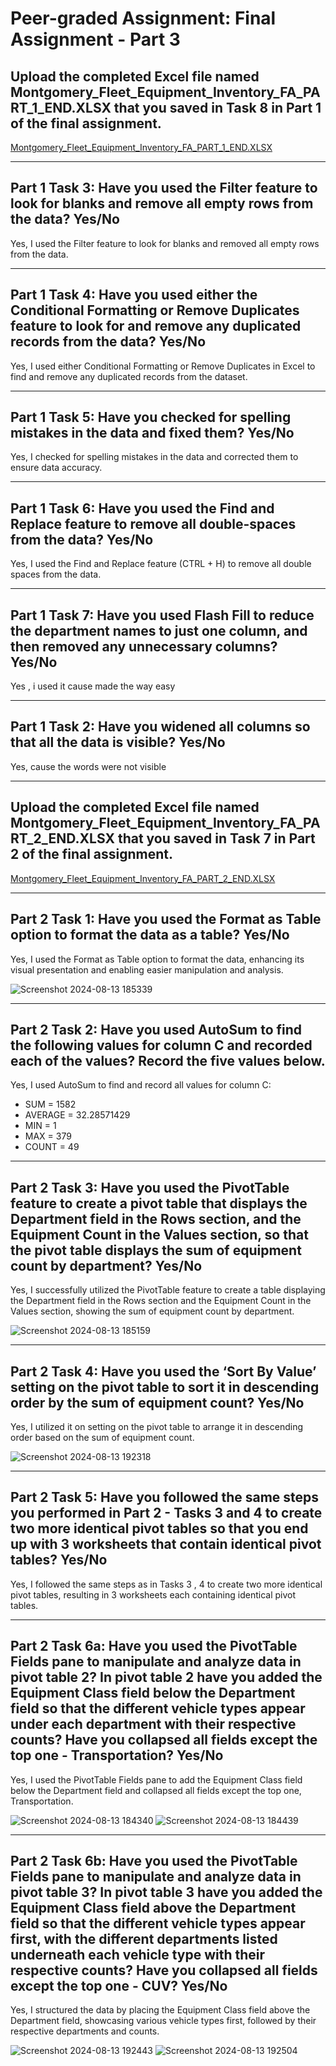 # Peer-graded Assignment: Final Assignment - Part 3

## Upload the completed Excel file named Montgomery_Fleet_Equipment_Inventory_FA_PART_1_END.XLSX that you saved in Task 8 in Part 1 of the final assignment. 
[Montgomery_Fleet_Equipment_Inventory_FA_PART_1_END.XLSX](https://github.com/Parisaroozgarian/IBM-Data-Analyst-Professional-Certificate/blob/main/Course%202%20Excel%20Basics%20for%20Data%20Analysis/Montgomery_Fleet_Equipment_Inventory_FA_PART_1_START.xlsx)

---
## Part 1 Task 3: Have you used the Filter feature to look for blanks and remove all empty rows from the data? Yes/No

Yes, I used the Filter feature to look for blanks and removed all empty rows from the data.

---
## Part 1 Task 4: Have you used either the Conditional Formatting or Remove Duplicates feature to look for and remove any duplicated records from the data? Yes/No

Yes, I used either Conditional Formatting or Remove Duplicates in Excel to find and remove any duplicated records from the dataset.

---
## Part 1 Task 5: Have you checked for spelling mistakes in the data and fixed them? Yes/No

Yes, I checked for spelling mistakes in the data and corrected them to ensure data accuracy.

---
## Part 1 Task 6: Have you used the Find and Replace feature to remove all double-spaces from the data? Yes/No

Yes, I used the Find and Replace feature (CTRL + H) to remove all double spaces from the data.

---
## Part 1 Task 7: Have you used Flash Fill to reduce the department names to just one column, and then removed any unnecessary columns? Yes/No

Yes , i used it cause made the way easy

---
## Part 1 Task 2: Have you widened all columns so that all the data is visible? Yes/No

Yes, cause the words were not visible

---
## Upload the completed Excel file named Montgomery_Fleet_Equipment_Inventory_FA_PART_2_END.XLSX that you saved in Task 7 in Part 2 of the final assignment. 

[Montgomery_Fleet_Equipment_Inventory_FA_PART_2_END.XLSX](https://github.com/Parisaroozgarian/IBM-Data-Analyst-Professional-Certificate/blob/main/Course%202%20Excel%20Basics%20for%20Data%20Analysis/Montgomery_Fleet_Equipment_Inventory_FA_PART_2_START.xlsx)

---
## Part 2 Task 1: Have you used the Format as Table option to format the data as a table? Yes/No

Yes, I used the Format as Table option to format the data, enhancing its visual presentation and enabling easier manipulation and analysis.

![Screenshot 2024-08-13 185339](https://github.com/user-attachments/assets/9cc3ddeb-5fb3-4650-affc-0c3ace973f1a)

---
## Part 2 Task 2: Have you used AutoSum to find the following values for column C and recorded each of the values? Record the five values below.

Yes, I used AutoSum to find and record all values for column C:
- SUM = 1582
- AVERAGE = 32.28571429
- MIN = 1
- MAX = 379
- COUNT = 49

---
## Part 2 Task 3: Have you used the PivotTable feature to create a pivot table that displays the Department field in the Rows section, and the Equipment Count in the Values section, so that the pivot table displays the sum of equipment count by department? Yes/No

Yes, I successfully utilized the PivotTable feature to create a table displaying the Department field in the Rows section and the Equipment Count in the Values section, showing the sum of equipment count by department.

![Screenshot 2024-08-13 185159](https://github.com/user-attachments/assets/9dbd10ee-7174-4b74-9946-ede8a0b8d991)

---
## Part 2 Task 4: Have you used the ‘Sort By Value’ setting on the pivot table to sort it in descending order by the sum of equipment count? Yes/No

Yes, I utilized it on setting on the pivot table to arrange it in descending order based on the sum of equipment count.  

![Screenshot 2024-08-13 192318](https://github.com/user-attachments/assets/d2624d02-e0f0-4232-bdad-187939841b85)

---
## Part 2 Task 5: Have you followed the same steps you performed in Part 2 - Tasks 3 and 4 to create two more identical pivot tables so that you end up with 3 worksheets that contain identical pivot tables? Yes/No

Yes, I followed the same steps as in Tasks 3 , 4 to create two more identical pivot tables, resulting in 3 worksheets each containing identical pivot tables.  

---
## Part 2 Task 6a: Have you used the PivotTable Fields pane to manipulate and analyze data in pivot table 2? In pivot table 2 have you added the Equipment Class field below the Department field so that the different vehicle types appear under each department with their respective counts? Have you collapsed all fields except the top one - Transportation? Yes/No

Yes, I used the PivotTable Fields pane to add the Equipment Class field below the Department field and collapsed all fields except the top one, Transportation.

![Screenshot 2024-08-13 184340](https://github.com/user-attachments/assets/26174fe1-6f95-47ef-9026-16ea645df9d4) 
![Screenshot 2024-08-13 184439](https://github.com/user-attachments/assets/caff73d7-1d15-4224-b582-02116bc0dc4e)

---
## Part 2 Task 6b: Have you used the PivotTable Fields pane to manipulate and analyze data in pivot table 3? In pivot table 3 have you added the Equipment Class field above the Department field so that the different vehicle types appear first, with the different departments listed underneath each vehicle type with their respective counts? Have you collapsed all fields except the top one - CUV? Yes/No

Yes, I structured the data by placing the Equipment Class field above the Department field, showcasing various vehicle types first, followed by their respective departments and counts.

![Screenshot 2024-08-13 192443](https://github.com/user-attachments/assets/5ce085a6-2ee3-45d6-a19c-974a2b493017) 
![Screenshot 2024-08-13 192504](https://github.com/user-attachments/assets/82781966-8cbf-4d62-b80e-7d92d7fd520f)

